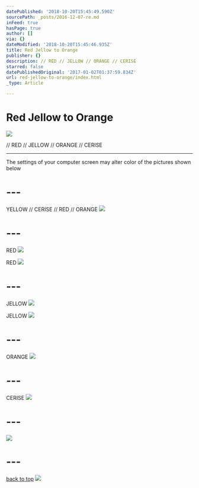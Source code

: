 ```yaml
---
datePublished: '2018-10-20T15:45:49.590Z'
sourcePath: _posts/2016-12-07-re.md
inFeed: true
hasPage: true
author: []
via: {}
dateModified: '2018-10-20T15:45:46.935Z'
title: Red Jellow to Orange
publisher: {}
description: // RED // JELLOW // ORANGE // CERISE
starred: false
datePublishedOriginal: '2017-01-02T01:37:59.834Z'
url: red-jellow-to-orange/index.html
_type: Article

---
```

# Red Jellow to Orange
![](https://the-grid-user-content.s3-us-west-2.amazonaws.com/7f5e630e-8d94-474d-920f-c19619fd64fa.jpg)

// RED // JELLOW // ORANGE // CERISE

---

The settings of your computer screen may alter color of the pictures shown below

# ---

YELLOW // CERISE // RED // ORANGE
![](https://the-grid-user-content.s3-us-west-2.amazonaws.com/e2ff4244-2048-4b2a-b164-a09ea69cb220.jpg)

# ---

RED
![](https://the-grid-user-content.s3-us-west-2.amazonaws.com/6fea07ec-a70d-47f9-bc33-9e5a65cd2b13.jpg)

RED
![](https://the-grid-user-content.s3-us-west-2.amazonaws.com/1224e1b7-4e83-4f35-a21e-b92c0067ff2e.jpg)

# ---

JELLOW
![](https://the-grid-user-content.s3-us-west-2.amazonaws.com/c5f4e84a-555e-4470-aa64-0a06da246e34.jpg)

JELLOW
![](https://the-grid-user-content.s3-us-west-2.amazonaws.com/2fe1495a-12fd-40d0-ba3a-30fb2599e04e.jpg)

# ---

ORANGE
![](https://the-grid-user-content.s3-us-west-2.amazonaws.com/ce9eee4c-fe87-4c8c-b335-9f575faa9fcd.jpg)

# ---

CERISE
![](https://the-grid-user-content.s3-us-west-2.amazonaws.com/6de1e915-57b2-4c39-aace-b3e885f475fe.jpg)

# ---
![](https://the-grid-user-content.s3-us-west-2.amazonaws.com/05d61951-99ac-4046-8078-38e1b4e63c37.jpg)

# ---
[back to top][0]
![](https://the-grid-user-content.s3-us-west-2.amazonaws.com/3208403b-fd25-4557-852d-ce404fcd45a3.jpg)

[0]: https://thegrid.ai/leather-colors/red-jellow-to-orange/